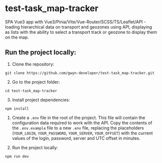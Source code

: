# test-task_map-tracker

SPA Vue3 app with Vue3/Pinia/Vite/Vue-Router/SCSS/TS/Leaflet/API - loading hierarchical data on transport and geozones using API, displaying as lists with the ability to select a transport track or geozone to display them on the map.<br/>

## Run the project locally:

1. Clone the repository:

```
git clone https://github.com/gwyn-developer/test-task_map-tracker.git
```

2. Go to the project folder:

```
cd test-task_map-tracker
```

3. Install project dependencies:

```
npm install
```

1. Create a `.env` file in the root of the project. This file will contain the configuration data required to work with the API. Copy the contents of the `.env.example` file to a new `.env` file, replacing the placeholders (`YOUR_LOGIN`, `YOUR_PASSWORD`, `YOUR_SERVER`, `YOUR_OFFSET`) with the current values ​​of the login, password, server and UTC offset in minutes.

2. Run the project locally:

```
npm run dev
```
